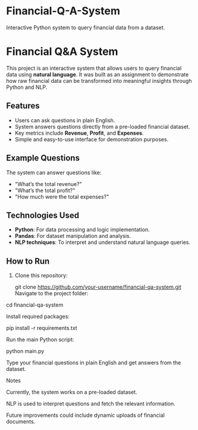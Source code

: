 # Financial-Q-A-System
Interactive Python system to query financial data from a dataset.

 # Financial Q&A System

This project is an interactive system that allows users to query financial data using **natural language**. It was built as an assignment to demonstrate how raw financial data can be transformed into meaningful insights through Python and NLP.

## Features
- Users can ask questions in plain English.
- System answers questions directly from a pre-loaded financial dataset.
- Key metrics include **Revenue**, **Profit**, and **Expenses**.
- Simple and easy-to-use interface for demonstration purposes.

## Example Questions
The system can answer questions like:
- "What’s the total revenue?"
- "What’s the total profit?"
- "How much were the total expenses?"

## Technologies Used
- **Python**: For data processing and logic implementation.
- **Pandas**: For dataset manipulation and analysis.
- **NLP techniques**: To interpret and understand natural language queries.

## How to Run
1. Clone this repository:
   
   git clone https://github.com/your-username/financial-qa-system.git
Navigate to the project folder:

cd financial-qa-system


Install required packages:

pip install -r requirements.txt


Run the main Python script:

python main.py


Type your financial questions in plain English and get answers from the dataset.

Notes

Currently, the system works on a pre-loaded dataset.

NLP is used to interpret questions and fetch the relevant information.

Future improvements could include dynamic uploads of financial documents.
   

